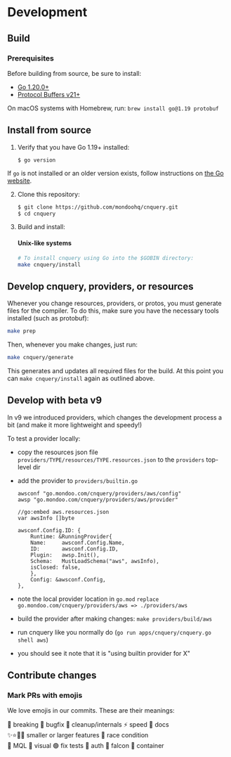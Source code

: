 # Development

## Build

### Prerequisites

Before building from source, be sure to install:

- [Go 1.20.0+](https://golang.org/dl/)
- [Protocol Buffers v21+](https://github.com/protocolbuffers/protobuf/releases)

On macOS systems with Homebrew, run: `brew install go@1.19 protobuf`

## Install from source

1. Verify that you have Go 1.19+ installed:

    ```
    $ go version
    ```

If `go` is not installed or an older version exists, follow instructions on [the Go website](https://golang.org/doc/install).

2. Clone this repository:

   ```sh
   $ git clone https://github.com/mondoohq/cnquery.git
   $ cd cnquery
   ```

3. Build and install:

    #### Unix-like systems
    ```sh
    # To install cnquery using Go into the $GOBIN directory:
    make cnquery/install
    ```

## Develop cnquery, providers, or resources

Whenever you change resources, providers, or protos, you must generate files for the compiler. To do this, make sure you have the necessary tools installed (such as protobuf):

```bash
make prep
```

Then, whenever you make changes, just run:

```bash
make cnquery/generate
```

This generates and updates all required files for the build. At this point you can `make cnquery/install` again as outlined above.

## Develop with beta v9
In v9 we introduced providers, which changes the development process a bit (and make it more lightweight and speedy!)

To test a provider locally:
- copy the resources json file `providers/TYPE/resources/TYPE.resources.json` to the `providers` top-level dir
- add the provider to `providers/builtin.go`
    ```
    awsconf "go.mondoo.com/cnquery/providers/aws/config"
    awsp "go.mondoo.com/cnquery/providers/aws/provider"

    //go:embed aws.resources.json
    var awsInfo []byte

    awsconf.Config.ID: {
        Runtime: &RunningProvider{
        Name:     awsconf.Config.Name,
        ID:       awsconf.Config.ID,
        Plugin:   awsp.Init(),
        Schema:   MustLoadSchema("aws", awsInfo),
        isClosed: false,
        },
        Config: &awsconf.Config,
    },
    ```

- note the local provider location in `go.mod`
    `replace go.mondoo.com/cnquery/providers/aws => ./providers/aws`

- build the provider after making changes: `make providers/build/aws`
- run cnquery like you normally do (`go run apps/cnquery/cnquery.go shell aws`)
- you should see it note that it is "using builtin provider for X"

## Contribute changes

### Mark PRs with emojis

We love emojis in our commits. These are their meanings:

🛑 breaking 🐛 bugfix 🧹 cleanup/internals ⚡ speed 📄 docs  
✨⭐🌟🌠 smaller or larger features 🐎 race condition  
🌙 MQL 🌈 visual 🟢 fix tests 🎫 auth 🦅 falcon 🐳 container  

